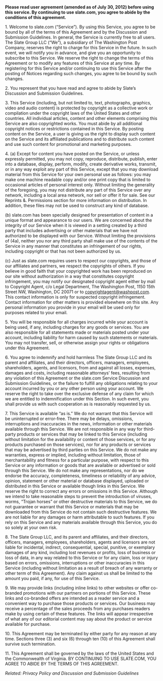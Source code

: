 **Please read user agreement (amended as of July 30, 2012) before using this service. By continuing to use slate.com, you agree to abide by the conditions of this agreement.**

1\. Welcome to slate.com (“Service”). By using this Service, you agree to be bound by all of the terms of this Agreement and by the Discussion and Submission Guidelines. In general, the Service is currently free to all users. The Slate Group LLC (“We”), a subsidiary of The Washington Post Company, reserves the right to charge for this Service in the future. In such event, we will notify you in advance, and give you an opportunity to subscribe to this Service. We reserve the right to change the terms of this Agreement or to modify any features of this Service at any time. By registering for this Service and/or continuing to use this Service after the posting of Notices regarding such changes, you agree to be bound by such changes.

2\. You represent that you have read and agree to abide by Slate’s Discussion and Submission Guidelines.

3\. This Service (including, but not limited to, text, photographs, graphics, video and audio content) is protected by copyright as a collective work or compilation under the copyright laws of the United States and other countries. All individual articles, content and other elements comprising this Service are also copyrighted works. You must abide by all additional copyright notices or restrictions contained in this Service. By posting content on the Service, a user is giving us the right to display such content on the Service and its affiliated publications and to distribute such content and use such content for promotional and marketing purposes.

4\. (a) Except for content you have posted on the Service, or unless expressly permitted, you may not copy, reproduce, distribute, publish, enter into a database, display, perform, modify, create derivative works, transmit, or in any way exploit any part of this Service, except that you may download material from this Service for your own personal use as follows: you may make one machine readable copy and/or one print copy that is limited to occasional articles of personal interest only. Without limiting the generality of the foregoing, you may not distribute any part of this Service over any network, including a local area network, nor sell or offer it for sale. See our Reprints &. Permissions section for more information on distribution. In addition, these files may not be used to construct any kind of database.

(b) slate.com has been specially designed for presentation of content in a unique format and appearance to our users. We are concerned about the integrity of our Service when it is viewed in a setting created by a third party that includes advertising or other materials that we have not authorized to be displayed with our Service. Without limiting the provisions of (4a), neither you nor any third party shall make use of the contents of the Service in any manner that constitutes an infringement of our rights, including copyright or that has not been authorized by us.

(c) Just as slate.com requires users to respect our copyrights, and those of our affiliates and partners, we respect the copyrights of others. If you believe in good faith that your copyrighted work has been reproduced on our site without authorization in a way that constitutes copyright infringement, you may notify our designated copyright agent either by mail to Copyright Agent, c/o Legal Department, The Washington Post, 1150 15th Street NW, Washington, DC 20071 or to copyrightagent@washpost.com. This contact information is only for suspected copyright infringement. Contact information for other matters is provided elsewhere on this site. Any personal information you provide in your email will be used only for purposes related to your email.

5\. You will be responsible for all charges incurred while your account is being used, if any, including charges for any goods or services. You are also responsible for all statements made or materials posted under your account, including liability for harm caused by such statements or materials. You may not transfer, sell, or otherwise assign your rights or obligations under this Agreement.

6\. You agree to indemnify and hold harmless The Slate Group LLC and its parent and affiliates, and their directors, officers, managers, employees, shareholders, agents, and licensors, from and against all losses, expenses, damages and costs, including reasonable attorneys’ fees, resulting from any violation of this Agreement or the slate.com Service Discussion and Submission Guidelines, or the failure to fulfill any obligations relating to your account incurred by you or any other person using your account. We reserve the right to take over the exclusive defense of any claim for which we are entitled to indemnification under this Section. In such event, you shall provide us with such cooperation as is reasonably requested by us.

7\. This Service is available “as is.” We do not warrant that this Service will be uninterrupted or error-free. There may be delays, omissions, interruptions and inaccuracies in the news, information or other materials available through this Service. We are not responsible in any way for third-party products or services that may be linked to this Service (including without limitation for the availability or content of those services, or for any products purchased on those services), nor for any products or services that may be advertised by third parties on this Service. We do not make any warranties, express or implied, including without limitation, those of merchantability and fitness for a particular purpose, with respect to this Service or any information or goods that are available or advertised or sold through this Service. We do not make any representations, nor do we endorse the accuracy, completeness, timeliness or reliability of any advice, opinion, statement or other material or database displayed, uploaded or distributed in this Service or available though links in this Service. We reserve the right to correct any errors or omissions in this Service. Although we intend to take reasonable steps to prevent the introduction of viruses, worms, “Trojan horses” or other destructive materials to this Service, we do not guarantee or warrant that this Service or materials that may be downloaded from this Service do not contain such destructive features. We are not liable for any damages or harm attributable to such features. If you rely on this Service and any materials available through this Service, you do so solely at your own risk.

8\. The Slate Group LLC, and its parent and affiliates, and their directors, officers, managers, employees, shareholders, agents and licensors are not liable for incidental, indirect, consequential, special, punitive, or exemplary damages of any kind, including lost revenues or profits, loss of business or loss of data, in any way related to this Service or for any claim, loss or injury based on errors, omissions, interruptions or other inaccuracies in this Service (including without limitation as a result of breach of any warranty or other term of this Agreement). Any claim against us shall be limited to the amount you paid, if any, for use of this Service.

9\. We may provide links (including inline links) to other websites or offer co-branded promotions with our partners on portions of this Service. These links and co-branded offers are intended as a reader service and a convenient way to purchase those products or services. Our business may receive a percentage of the sales proceeds from any purchases readers make by using certain of these features. The links will appear irrespective of what any of our editorial content may say about the product or service available for purchase.

10\. This Agreement may be terminated by either party for any reason at any time. Sections three (3) and six (6) through ten (10) of this Agreement shall survive such termination.

11\. This Agreement shall be governed by the laws of the United States and the Commonwealth of Virginia. BY CONTINUING TO USE SLATE.COM, YOU AGREE TO ABIDE BY THE TERMS OF THIS AGREEMENT.

_Related: Privacy Policy and Discussion and Submission Guidelines_